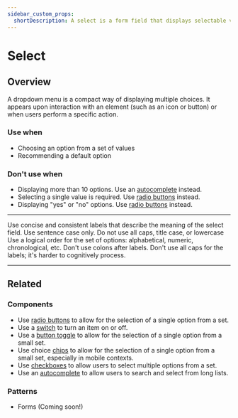 ```yaml
---
sidebar_custom_props:
  shortDescription: A select is a form field that displays selectable values via a dropdown list.
---
```


# Select

<ComponentVisual
  figmaUrl="https://www.figma.com/embed?embed_host=share&url=https%3A%2F%2Fwww.figma.com%2Fproto%2F2tPscC53OGwIWV5tLmvjRi%2FSelect%3Fscaling%3Dmin-zoom%26page-id%3D0%253A1%26node-id%3D101%253A587"
  storybookUrl="https://forge.tylerdev.io/main/?path=/story/components-select--default" />

## Overview

A dropdown menu is a compact way of displaying multiple choices. It appears upon interaction with an element (such as an icon or button) or when users perform a specific action.


### Use when 
- Choosing an option from a set of values 
- Recommending a default option 

### Don't use when 
- Displaying more than 10 options. Use an [autocomplete](/components/fields/autocomplete) instead.
- Selecting a single value is required. Use [radio buttons](/components/controls/radio-button) instead.
- Displaying "yes" or "no" options. Use [radio buttons](/components/controls/radio-button) instead.

---

<DoDontGrid>
  <DoDontTextSection>
    <DoDontText type="do">Use concise and consistent labels that describe the meaning of the select field.</DoDontText>
    <DoDontText type="do">Use sentence case only. Do not use all caps, title case, or lowercase</DoDontText>
    <DoDontText type="do">Use a logical order for the set of options: alphabetical, numeric, chronological, etc.</DoDontText>
  </DoDontTextSection>
  <DoDontTextSection>
    <DoDontText type="dont">Don't use colons after labels.</DoDontText>
    <DoDontText type="dont">Don't use all caps for the labels; it's harder to cognitively process.</DoDontText>
  </DoDontTextSection>
</DoDontGrid>

---

## Related

### Components

- Use [radio buttons](/components/controls/radio-button) to allow for the selection of a single option from a set.
- Use a [switch](/components/controls/switch) to turn an item on or off. 
- Use a [button toggle](/components/controls/button-toggle) to allow for the selection of a single option from a small set. 
- Use choice [chips](/components/utilities/chips) to allow for the selection of a single option from a small set, especially in mobile contexts. 
- Use [checkboxes](/components/controls/checkbox) to allow users to select multiple options from a set. 
- Use an [autocomplete](/components/fields/autocomplete) to allow users to search and select from long lists.

### Patterns 

- Forms (Coming soon!)
